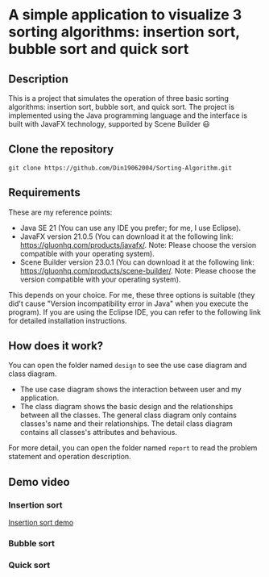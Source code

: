 # A simple application to visualize 3 sorting algorithms: insertion sort, bubble sort and quick sort

## Description 
This is a project that simulates the operation of three basic sorting algorithms: insertion sort, bubble sort, and quick sort. The project is implemented using the Java programming language and the interface is built with JavaFX technology, supported by Scene Builder 😃

## Clone the repository
```
git clone https://github.com/Din19062004/Sorting-Algorithm.git
```

## Requirements
These are my reference points: 
- Java SE 21 (You can use any IDE you prefer; for me, I use Eclipse).
- JavaFX version 21.0.5 (You can download it at the following link: https://gluonhq.com/products/javafx/. Note: Please choose the version compatible with your operating system).
- Scene Builder version 23.0.1 (You can download it at the following link: https://gluonhq.com/products/scene-builder/. Note: Please choose the version compatible with your operating system).

This depends on your choice. For me, these three options is suitable (they did't cause "Version incompatibility error in Java" when you execute the program). If you are using the Eclipse IDE, you can refer to the following link for detailed installation instructions.

## How does it work?
You can open the folder named ```design``` to see the use case diagram and class diagram.
- The use case diagram shows the interaction between user and my application. 
- The class diagram shows the basic design and the relationships between all the classes. The general class diagram only contains classes's name and their relationships. The detail class diagram contains all classes's attributes and behavious.

For more detail, you can open the folder named ```report``` to read the problem statement and operation description.

## Demo video
### Insertion sort
[Insertion sort demo](https://imgur.com/SKX8CUZ.mp4)
### Bubble sort
### Quick sort
